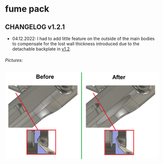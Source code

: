 # fume pack

## CHANGELOG v1.2.1
- 04.12.2022: I had to add little feature on the outside of the main bodies to compensate for the lost wall thickness introduced due to the detachable backplate in [v1.2](https://github.com/Exerqtor/Voron/tree/main/Mods/fume_pack/changelog/v1.2).
###### Pictures:
![](./1.png)

